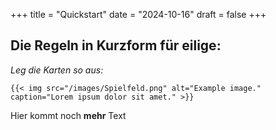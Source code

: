 +++
title = "Quickstart"
date = "2024-10-16"
draft = false
+++

<div class="content-container">

## Die Regeln in Kurzform für eilige:
_Leg die Karten so aus:_

	{{< img src="/images/Spielfeld.png" alt="Example image." caption="Lorem ipsum dolor sit amet." >}}

Hier kommt noch **mehr** Text

